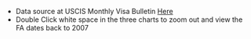 * Data source at USCIS Monthly Visa Bulletin [Here](https://travel.state.gov/content/travel/en/legal/visa-law0/visa-bulletin.html)
* Double Click white space in the three charts to zoom out and view the FA dates back to 2007